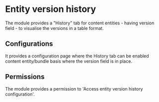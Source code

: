 # Entity version history

The module provides a "History" tab for content entities - having version field - to
visualise the versions in a table format.

## Configurations
It provides a configuration page where the History tab can be enabled content entity/bundle
basis where the version field is in place.

## Permissions
The module provides a permission to 'Access entity version history configuration'.

